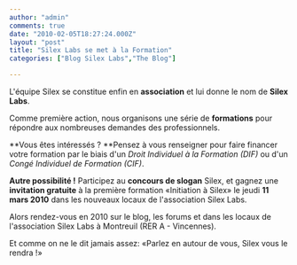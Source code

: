 ```yaml
---
author: "admin"
comments: true
date: "2010-02-05T18:27:24.000Z"
layout: "post"
title: "Silex Labs se met à la Formation"
categories: ["Blog Silex Labs","The Blog"]

---
```

L'équipe Silex se constitue enfin en **association** et lui donne le nom de **Silex Labs**.

Comme première action, nous organisons une série de **formations** pour répondre aux nombreuses demandes des professionnels.

**Vous êtes intéressés ? **Pensez à vous renseigner pour faire financer votre formation par le biais d'un _Droit Individuel à la Formation (DIF)_ ou d'un _Congé Individuel de Formation (CIF)_.

**Autre possibilité !** Participez au **concours de slogan** Silex, et gagnez une **invitation gratuite** à la première formation «Initiation à Silex» le jeudi **11 mars 2010** dans les nouveaux locaux de l'association Silex Labs.

Alors rendez-vous en 2010 sur le blog, les forums et dans les locaux de l'association Silex Labs à Montreuil (RER A - Vincennes).

Et comme on ne le dit jamais assez: «Parlez en autour de vous, Silex vous le rendra !»


